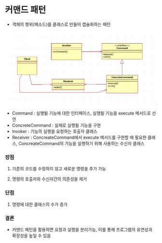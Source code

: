# 커맨드 패턴

- 객체의 행위(메소드)를 클래스로 만들어 캡슐화하는 패턴

![img.png](img.png)

- Command : 실행될 기능에 대한 인터페이스, 실행될 기능을 execute 메서드로 선언
- ConcreteCommand : 실제로 실행될 기능을 구현
- Invoker : 기능의 실행을 요청하는 호출자 클래스
- Receiver :  ConcreateCommand에서 execute 메서드를 구현할 때 필요한 클래스, ConcreateCommand의 기능을 실행하기 위해 사용하는 수신자 클래스

### 장점

1. 기존의 코드를 수정하지 않고 새로운 명령을 추가 가능


2. 명령의 호출자와 수신자간의 의존성을 제거 


### 단점

1. 명령에 대한 클래스의 수가 증가

### 결론
- 커맨드 패턴을 활용하면 요청과 실행을 분리가능, 이를 통해 프로그램의 유연성과 확장성을 높일 수 있음
